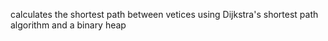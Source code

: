 calculates the shortest path between vetices using Dijkstra's shortest path algorithm and a binary heap

